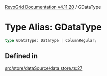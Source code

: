 [RevoGrid Documentation v4.11.20](README.md) / GDataType

# Type Alias: GDataType

```ts
type GDataType: DataType | ColumnRegular;
```

## Defined in

[src/store/dataSource/data.store.ts:27](https://github.com/revolist/revogrid/blob/4b7a998aefffde7f50261e3e7336253a89c4c269/src/store/dataSource/data.store.ts#L27)
